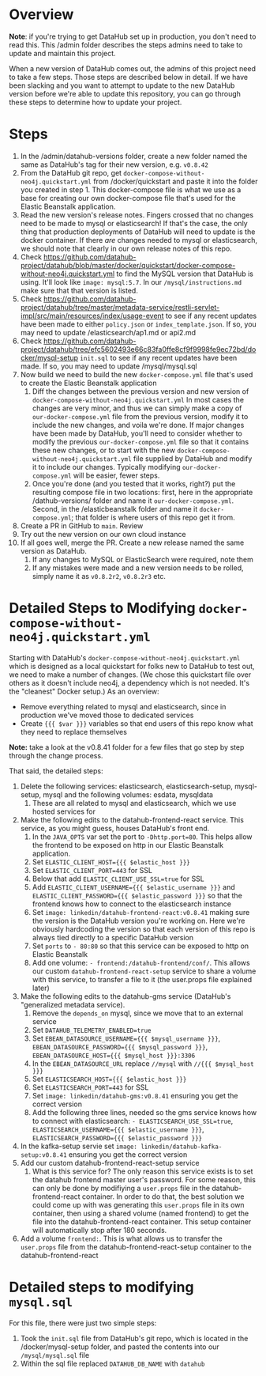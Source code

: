 # Overview

**Note**: if you're trying to get DataHub set up in production, you don't need to read this. This /admin folder describes the steps admins need to take to update and maintain this project.

When a new version of DataHub comes out, the admins of this project need to take a few steps. Those steps are described below in detail. If we have been slacking and you want to attempt to update to the new DataHub version before we're able to update this repository, you can go through these steps to determine how to update your project.

# Steps
1. In the /admin/datahub-versions folder, create a new folder named the same as DataHub's tag for their new version, e.g. `v0.8.42`
2. From the DataHub git repo, get `docker-compose-without-neo4j.quickstart.yml` from /docker/quickstart and paste it into the folder you created in step 1. This docker-compose file is what we use as a base for creating our own docker-compose file that's used for the Elastic Beanstalk application.
3. Read the new version's release notes. Fingers crossed that no changes need to be made to mysql or elasticsearch! If that's the case, the only thing that production deployments of DataHub will need to update is the docker container. If there *are* changes needed to mysql or elasticsearch, we should note that clearly in our own release notes of this repo. 
4. Check https://github.com/datahub-project/datahub/blob/master/docker/quickstart/docker-compose-without-neo4j.quickstart.yml to find the MySQL version that DataHub is using. It'll look like `image: mysql:5.7`. In our `/mysql/instructions.md` make sure that that version is listed.
5. Check https://github.com/datahub-project/datahub/tree/master/metadata-service/restli-servlet-impl/src/main/resources/index/usage-event to see if any recent updates have been made to either `policy.json` or `index_template.json`. If so, you may need to update /elasticsearch/ap1.md or api2.md
6. Check https://github.com/datahub-project/datahub/tree/efc5602493e66c83fa0ffe8cf9f9998fe9ec72bd/docker/mysql-setup `init.sql` to see if any recent updates have been made. If so, you may need to update /mysql/mysql.sql
7. Now build we need to build the new `docker-compose.yml` file that's used to create the Elastic Beanstalk application
    1. Diff the changes between the previous version and new version of `docker-compose-without-neo4j.quickstart.yml` In most cases the changes are very minor, and thus we can simply make a copy of `our-docker-compose.yml` file from the previous version, modify it to include the new changes, and voila we're done. If major changes have been made by DataHub, you'll need to consider whether to modify the previous `our-docker-compose.yml` file so that it contains these new changes, or to start with the new `docker-compose-without-neo4j.quickstart.yml` file supplied by DataHub and modify it to include our changes. Typically modifying `our-docker-compose.yml` will be easier, fewer steps.
    2. Once you're done (and you tested that it works, right?) put the resulting compose file in two locations: first, here in the appropriate /dathub-versions/ folder and name it `our-docker-compose.yml`. Second, in the /elasticbeanstalk folder and name it `docker-compose.yml`; that folder is where users of this repo get it from.
8. Create a PR in GitHub to `main`. Review
9. Try out the new version on our own cloud instance
10. If all goes well, merge the PR. Create a new release named the same version as DataHub.
    1. If any changes to MySQL or ElasticSearch were required, note them
    2. If any mistakes were made and a new version needs to be rolled, simply name it as `v0.8.2r2`, `v0.8.2r3` etc.

# Detailed Steps to Modifying `docker-compose-without-neo4j.quickstart.yml`
Starting with DataHub's `docker-compose-without-neo4j.quickstart.yml` which is designed as a local quickstart for folks new to DataHub to test out, we need to make a number of changes. (We chose this quickstart file over others as it doesn't include neo4j, a dependency which is not needed. It's the "cleanest" Docker setup.) As an overview:
- Remove everything related to mysql and elasticsearch, since in production we've moved those to dedicated services
- Create `{{{ $var }}}` variables so that end users of this repo know what they need to replace themselves

**Note:** take a look at the v0.8.41 folder for a few files that go step by step through the change process.

That said, the detailed steps:
1. Delete the following services: elasticsearch, elasticsearch-setup, mysql-setup, mysql and the following volumes: esdata, mysqldata
   1. These are all related to mysql and elasticsearch, which we use hosted services for
2. Make the following edits to the datahub-frontend-react service. This service, as you might guess, houses DataHub's front end.
   1. In the `JAVA_OPTS` var set the port to `-Dhttp.port=80`. This helps allow the frontend to be exposed on http in our Elastic Beanstalk application.
   2. Set `ELASTIC_CLIENT_HOST={{{ $elastic_host }}}` 
   3. Set `ELASTIC_CLIENT_PORT=443` for SSL
   4. Below that add `ELASTIC_CLIENT_USE_SSL=true` for SSL
   5. Add `ELASTIC_CLIENT_USERNAME={{{ $elastic_username }}}` and `ELASTIC_CLIENT_PASSWORD={{{ $elastic_password }}}` so that the frontend knows how to connect to the elasticsearch instance
   6. Set `image: linkedin/datahub-frontend-react:v0.8.41` making sure the version is the DataHub version you're working on. Here we're obviously hardcoding the version so that each version of this repo is always tied directly to a specific DataHub version
   7. Set `ports` to `- 80:80` so that this service can be exposed to http on Elastic Beanstalk
   8. Add one volume: `- frontend:/datahub-frontend/conf/`. This allows our custom `datahub-frontend-react-setup` service to share a volume with this service, to transfer a file to it (the user.props file explained later)
3. Make the following edits to the datahub-gms service (DataHub's "generalized metadata service).
   1. Remove the `depends_on` mysql, since we move that to an external service
   2. Set `DATAHUB_TELEMETRY_ENABLED=true`
   3. Set `EBEAN_DATASOURCE_USERNAME={{{ $mysql_username }}}`, `EBEAN_DATASOURCE_PASSWORD={{{ $mysql_password }}}`, `EBEAN_DATASOURCE_HOST={{{ $mysql_host }}}:3306`
   4. In the `EBEAN_DATASOURCE_URL` replace `//mysql` with `//{{{ $mysql_host }}}`
   5. Set `ELASTICSEARCH_HOST={{{ $elastic_host }}}`
   6. Set `ELASTICSEARCH_PORT=443` for SSL
   7. Set `image: linkedin/datahub-gms:v0.8.41` ensuring you get the correct version
   8. Add the following three lines, needed so the gms service knows how to connect with elasticsearch: `- ELASTICSEARCH_USE_SSL=true`, `ELASTICSEARCH_USERNAME={{{ $elastic_username }}}`, `ELASTICSEARCH_PASSWORD={{{ $elastic_password }}}`
4. In the kafka-setup servie set `image: linkedin/datahub-kafka-setup:v0.8.41` ensuring you get the correct version
5. Add our custom datahub-frontend-react-setup service
   1. What is this service for? The only reason this service exists is to set the datahub frontend master user's password. For some reason, this can only be done by modifiying a `user.props` file in the datahub-frontend-react container. In order to do that, the best solution we could come up with was generating this `user.props` file in its own container, then using a shared volume (named frontend) to get the file into the datahub-frontend-react container. This setup container will automatically stop after 180 seconds.
6. Add a volume `frontend:`. This is what allows us to transfer the `user.props` file from the datahub-frontend-react-setup container to the datahub-frontend-react

# Detailed steps to modifying `mysql.sql`

For this file, there were just two simple steps:
1. Took the `init.sql` file from DataHub's git repo, which is located in the /docker/mysql-setup folder, and pasted the contents into our `/mysql/mysql.sql` file
2. Within the sql file replaced `DATAHUB_DB_NAME` with `datahub`


